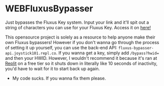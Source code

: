 # WEBFluxusBypasser

Just bypasses the Fluxus Key system. Input your link and it'll spit out a string of characters you can use for your Fluxus Key.
Access it on [here!](https://fluxbypass.goteamstudios.xyz)

This opensource project is solely as a resource to help anyone make their own Fluxus bypassers! However if you don't wanna go through the process of setting it up yourself, you can use the back-end API: `fluxus-bypasser-api.joystick101.repl.co`. If you wanna get a key, simply add `/bypass?hwid=` and then your HWID.
However, I wouldn't recommend it because it's ran at [Replit](https://replit.com/@Joystick101/Fluxus-Bypasser-API) on a free tier so it shuts down in literally like 10 seconds of inactivity, you'd have to wait for it to start back up again.

- My code sucks. If you wanna fix them please.
